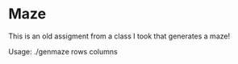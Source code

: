 # Maze
This is an old assigment from a class I took that generates a maze!

Usage: ./genmaze rows columns
